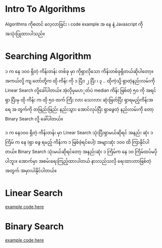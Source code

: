 # Intro To Algorithms

Algorithms ကိုစတင် လေ့လာခြင်း  ၊ code example အ နေ နဲ့ Javascript ကို အသုံးပြုထားပါသည်။


# Searching Algorithm

၁ က နေ ၁၀၀ ရှိတဲ့ ကိန်းတန်း တစ်ခု မှာ ကိုရှာလိုသော ကိန်းတစ်ခုရှိတယ်ဆိုပါတော့။
အကယ်လို့ ကျ တော်တို့က ထို ကိန်း ကို ၁ ပြီး၊ ၂ ပြီး ၊ ၃ .. ထိုကဲ့သို့ ရှာတဲ့နည်းလမ်းကို Linear Search လို့ခေါ်ပါတယ်။
 အဲ့လိုမှမပာုတ်ပဲ median ကိန်း ဖြစ်တဲ့ ၅၀ ကို အရင် ရှာ ပြီးမှ ထို ကိန်း က ထို ၅၀ ထက် ကြီး လား သေးလား ဆုံးဖြတ်ပြီး ရှာရမည့်ကိန်းအ ရေ အ တွက်ကို တဖြည်းဖြည်း နည်းသွား အောင်လုပ်ပြီး ရှာဖွေတဲ့ နည်းလမ်းကို တော့ Binary Search လို့ ခေါ်ပါတယ်။

၁ က နေ၁၀၀ ရှိတဲ့ ကိန်းတန်း မှာ Linear Search သုံးပြီးရှာမယ်ဆိုရင် အနည်း ဆုံး ၁ ကြိမ် က နေ (ရှာ ဖွေ ရမည့် ကိန်းက ၁ ဖြစ်ခဲ့ရင်ပေါ့) အများဆုံး ၁၀၀ ထိ ကြာနိုင်ပါတယ်။
Binary Search သုံးမယ်ဆိုရင်တော့ အနည်းဆုံး ၁ ကြိမ်က နေ ၁၀ ကြိမ်ထပ်မပိုပါဘူး။
အောက်မှာ အစမ်းရေးကြည့်ထားပါတယ် နားလည်သလို ရေးထားတာဖြစ်တဲ့အတွက် အမှားပါနိုင်ပါတယ်။

# Linear Search
[example code here](https://github.com/linhtetpaing9/intro-to-algorithms/edit/master/a-guessing-game/linear-search/index.js)

# Binary Search
[example code here](https://github.com/linhtetpaing9/intro-to-algorithms/blob/master/a-guessing-game/binary-search/index.js)
